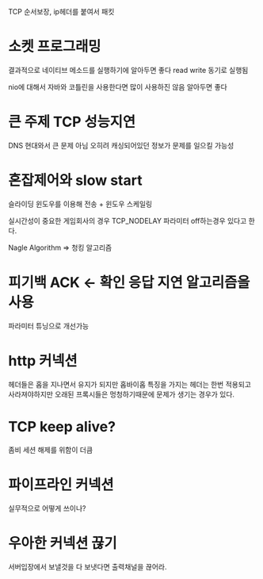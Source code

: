 TCP 순서보장, ip헤더를 붙여서 패킷

# 소켓 프로그래밍
결과적으로 네이티브 메소드를 실행하기에 알아두면 좋다
read write 동기로 실행됨

nio에 대해서 자바와 코틀린을 사용한다면 많이 사용하진 않음 알아두면 좋다

# 큰 주제 TCP 성능지연
DNS 현대와서 큰 문제 아님 오히려 캐싱되어있던 정보가 문제를 일으킬 가능성

# 혼잡제어와 slow start
슬라이딩 윈도우를 이용해 전송 + 윈도우 스케일링

실시간성이 중요한 게임회사의 경우 TCP_NODELAY 파라미터 off하는경우 있다고 한다.

Nagle Algorithm => 청킹 알고리즘

# 피기백 ACK  <- 확인 응답 지연 알고리즘을 사용
파라미터 튜닝으로 개선가능

# http 커넥션
헤더들은 홉을 지나면서 유지가 되지만 홉바이홉 특징을 가지는 헤더는 한번 적용되고 사라져야하지만 오래된 프록시들은 멍청하기때문에 문제가 생기는 경우가 있다.

# TCP keep alive?
좀비 세션 해제를 위함이 더큼

# 파이프라인 커넥션
실무적으로 어떻게 쓰이나?

# 우아한 커넥션 끊기
서버입장에서 보낼것을 다 보냇다면 출력채널을 끊어라.
